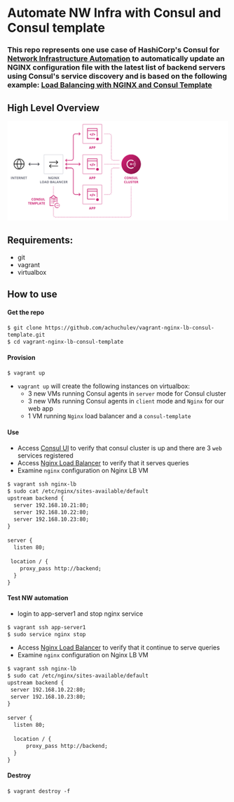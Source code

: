 # Automate NW Infra with Consul and Consul template 

### This repo represents one use case of HashiCorp's Consul for [Network Infrastructure Automation](https://www.consul.io/use-cases/network-infrastructure-automation) to automatically update an NGINX configuration file with the latest list of backend servers using Consul's service discovery and is based on the following example: [Load Balancing with NGINX and Consul Template](https://learn.hashicorp.com/tutorials/consul/load-balancing-nginx) 

## High Level Overview

<img src="diagram/consul-nginx-template-arch.PNG" />

## Requirements:

- git
- vagrant
- virtualbox

## How to use

#### Get the repo

```
$ git clone https://github.com/achuchulev/vagrant-nginx-lb-consul-template.git
$ cd vagrant-nginx-lb-consul-template
```
#### Provision

```
$ vagrant up
```

- `vagrant up` will create the following instances on virtualbox:
  -  3 new VMs running Consul agents in `server` mode for Consul cluster
  -  3 new VMs running Consul agents in `client` mode and `Nginx` for our web app
  -  1 VM running `Nginx` load balancer and a `consul-template`

#### Use
  - Access [Consul UI](http://192.168.10.11:8500/ui/) to verify that consul cluster is up and there are 3 `web` services registered 
  - Access [Nginx Load Balancer](http://192.168.10.10) to verify that it serves queries
  - Examine `nginx` configuration on Nginx LB VM
  
  ```
  $ vagrant ssh nginx-lb
  $ sudo cat /etc/nginx/sites-available/default
  upstream backend {
    server 192.168.10.21:80;
    server 192.168.10.22:80;
    server 192.168.10.23:80;
  }

  server {
    listen 80;

   location / {
      proxy_pass http://backend;
    }
  }
  ```

#### Test NW automation
 - login to app-server1 and stop nginx service
 
 ```
 $ vagrant ssh app-server1
 $ sudo service nginx stop
 ```
 
 - Access [Nginx Load Balancer](http://192.168.10.10) to verify that it continue to serve queries
 - Examine `nginx` configuration on Nginx LB VM
 
 ```
 $ vagrant ssh nginx-lb
 $ sudo cat /etc/nginx/sites-available/default
 upstream backend {
  server 192.168.10.22:80;
  server 192.168.10.23:80;
 }

 server {
   listen 80;

   location / {
       proxy_pass http://backend;
   }
 }
 ```
 
#### Destroy

```
$ vagrant destroy -f
```
